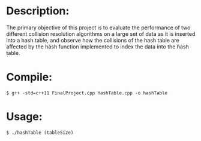 # Description: 
The primary objective of this project is to evaluate the performance of two different collision
resolution algorithms on a large set of data as it is inserted into a hash table, and observe how
the collisions of the hash table are affected by the hash function implemented to index the data
into the hash table.

# Compile: 
```
$ g++ -std=c++11 FinalProject.cpp HashTable.cpp -o hashTable
```

# Usage: 
```
$ ./hashTable (tableSize)
```

